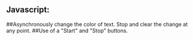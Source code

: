 ## Javascript:
##Asynchronously change the color of text. Stop and clear the change at any point. 
##Use of a "Start" and "Stop" buttons.
